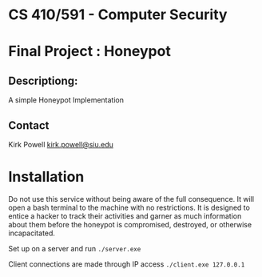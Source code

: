 # CS 410/591 - Computer Security
# Final Project : Honeypot

## Descriptiong:
A simple Honeypot Implementation

## Contact
Kirk Powell
kirk.powell@siu.edu

# Installation
Do not use this service without being aware of the full consequence.  It will open a bash terminal to the machine with no restrictions.  It is designed to entice a hacker to track their activities and garner as much information about them before the honeypot is compromised, destroyed, or otherwise incapacitated.

Set up on a server and run ```./server.exe```

Client connections are made through IP access ```./client.exe 127.0.0.1```